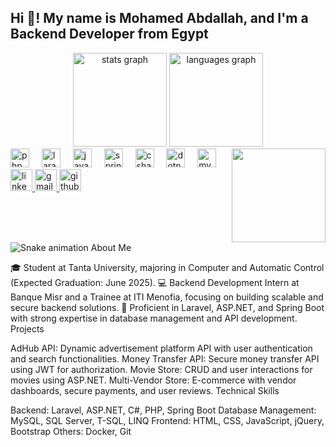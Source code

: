 <h2 align="left">Hi 👋! My name is Mohamed Abdallah, and I'm a Backend Developer from Egypt</h2>
<div align="center"> <img src="https://github-readme-stats.vercel.app/api?username=mohamedabdallah11&hide_title=false&hide_rank=false&show_icons=true&include_all_commits=true&count_private=true&disable_animations=false&theme=dracula&locale=en&hide_border=false" height="150" alt="stats graph" /> <img src="https://github-readme-stats.vercel.app/api/top-langs?username=mohamedabdallah11&locale=en&hide_title=false&layout=compact&card_width=320&langs_count=5&theme=dracula&hide_border=false" height="150" alt="languages graph" /> </div>
<img align="right" height="150" src="https://i.imgflip.com/65efzo.gif" />
<div align="left"> <img src="https://cdn.jsdelivr.net/gh/devicons/devicon/icons/php/php-original.svg" height="30" alt="php logo" /> <img width="12" /> <img src="https://cdn.jsdelivr.net/gh/devicons/devicon/icons/laravel/laravel-plain.svg" height="30" alt="laravel logo" /> <img width="12" /> <img src="https://cdn.jsdelivr.net/gh/devicons/devicon/icons/java/java-original.svg" height="30" alt="java logo" /> <img width="12" /> <img src="https://cdn.jsdelivr.net/gh/devicons/devicon/icons/spring/spring-original.svg" height="30" alt="spring logo" /> <img width="12" /> <img src="https://cdn.jsdelivr.net/gh/devicons/devicon/icons/csharp/csharp-original.svg" height="30" alt="csharp logo" /> <img width="12" /> <img src="https://cdn.jsdelivr.net/gh/devicons/devicon/icons/dot-net/dot-net-original.svg" height="30" alt="dotnet logo" /> <img width="12" /> <img src="https://cdn.jsdelivr.net/gh/devicons/devicon/icons/mysql/mysql-original.svg" height="30" alt="mysql logo" /> </div>
<div align="left"> <a href="https://www.linkedin.com/in/mohamed-abdallah26/"> <img src="https://img.shields.io/static/v1?message=LinkedIn&logo=linkedin&label=&color=0077B5&logoColor=white&labelColor=&style=for-the-badge" height="35" alt="linkedin logo" /> </a> <a href="mailto:mohamedabdallahh26@gmail.com"> <img src="https://img.shields.io/static/v1?message=Gmail&logo=gmail&label=&color=D14836&logoColor=white&labelColor=&style=for-the-badge" height="35" alt="gmail logo" /> </a> <a href="https://github.com/mohamedabdallah11"> <img src="https://img.shields.io/static/v1?message=GitHub&logo=github&label=&color=181717&logoColor=white&labelColor=&style=for-the-badge" height="35" alt="github logo" /> </a> </div>
<br clear="both"> <img src="https://raw.githubusercontent.com/maurodesouza/maurodesouza/output/snake.svg" alt="Snake animation" />
About Me

🎓 Student at Tanta University, majoring in Computer and Automatic Control (Expected Graduation: June 2025).
💻 Backend Development Intern at Banque Misr and a Trainee at ITI Menofia, focusing on building scalable and secure backend solutions.
🔨 Proficient in Laravel, ASP.NET, and Spring Boot with strong expertise in database management and API development.
Projects

AdHub API: Dynamic advertisement platform API with user authentication and search functionalities.
Money Transfer API: Secure money transfer API using JWT for authorization.
Movie Store: CRUD and user interactions for movies using ASP.NET.
Multi-Vendor Store: E-commerce with vendor dashboards, secure payments, and user reviews.
Technical Skills

Backend: Laravel, ASP.NET, C#, PHP, Spring Boot
Database Management: MySQL, SQL Server, T-SQL, LINQ
Frontend: HTML, CSS, JavaScript, jQuery, Bootstrap
Others: Docker, Git

